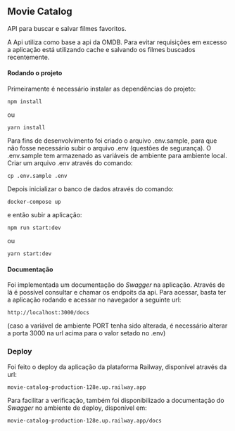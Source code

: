 ## Movie Catalog

API para buscar e salvar filmes favoritos.

A Api utiliza como base a api da OMDB. Para evitar requisições em excesso a aplicação está utilizando cache e salvando os filmes buscados recentemente.

#### Rodando o projeto

Primeiramente é necessário instalar as dependências do projeto:

`npm install`

ou

`yarn install`

Para fins de desenvolvimento foi criado o arquivo .env.sample, para que não fosse necessário subir o arquivo .env (questões de segurança). O .env.sample tem armazenado as variáveis de ambiente para ambiente local. Criar um arquivo .env através do comando:

`cp .env.sample .env`

Depois inicializar o banco de dados através do comando:

`docker-compose up`

e então subir a aplicação:

`npm run start:dev`

ou

`yarn start:dev`

#### Documentação

Foi implementada um documentação do _Swagger_ na aplicação. Através de lá é possível consultar e chamar os endpoits da api. Para acessar, basta ter a aplicação rodando e acessar no navegador a seguinte url:

`http://localhost:3000/docs`

(caso a variável de ambiente PORT tenha sido alterada, é necessário alterar a porta 3000 na url acima para o valor setado no .env)

### Deploy

Foi feito o deploy da aplicação da plataforma Railway, disponível através da url:

`movie-catalog-production-128e.up.railway.app`

Para facilitar a verificação, também foi disponibilizado a documentação do _Swagger_ no ambiente de deploy, disponível em:

`movie-catalog-production-128e.up.railway.app/docs`
